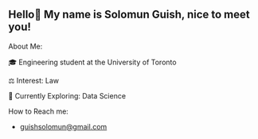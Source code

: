 ## Hello👋 My name is Solomun Guish, nice to meet you!

About Me:

🎓 Engineering student at the University of Toronto

⚖  Interest: Law

🌱 Currently Exploring: Data Science

How to Reach me:
- guishsolomun@gmail.com
